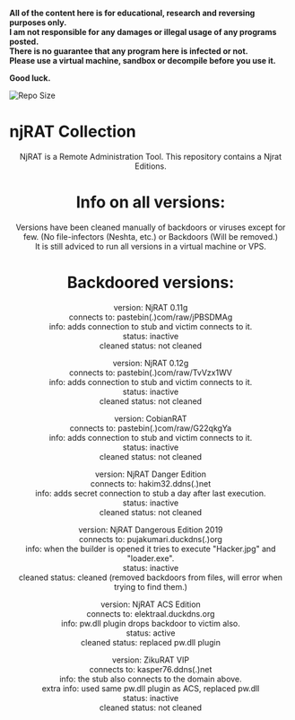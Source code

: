 <b>All of the content here is for educational, research and reversing purposes only.  
I am not responsible for any damages or illegal usage of any programs posted.  
There is no guarantee that any program here is infected or not.  
Please use a virtual machine, sandbox or decompile before you use it.  
  
  Good luck.</b> 

<img src=https://img.shields.io/github/repo-size/ToolsArchives/njRAT-All-Versions alt="Repo Size">  

# njRAT Collection
<center> 

  NjRAT is a Remote Administration Tool. This repository contains a Njrat Editions.  

  

  
# Info on all versions:  
Versions have been cleaned manually of backdoors or viruses except for few.
(No file-infectors (Neshta, etc.) or Backdoors (Will be removed.)  
It is still adviced to run all versions in a virtual machine or VPS.  
  
# Backdoored versions:
version: NjRAT 0.11g  
connects to: pastebin(.)com/raw/jPBSDMAg  
info: adds connection to stub and victim connects to it.  
status: inactive  
cleaned status: not cleaned  
  
version: NjRAT 0.12g  
connects to: pastebin(.)com/raw/TvVzx1WV  
info: adds connection to stub and victim connects to it.  
status: inactive  
cleaned status: not cleaned  

version: CobianRAT  
connects to: pastebin(.)com/raw/G22qkgYa  
info: adds connection to stub and victim connects to it.  
status: inactive  
cleaned status: not cleaned  
  
version: NjRAT Danger Edition  
connects to: hakim32.ddns(.)net  
info: adds secret connection to stub a day after last execution.  
status: inactive  
cleaned status: not cleaned  

version: NjRAT Dangerous Edition 2019  
connects to: pujakumari.duckdns(.)org  
info: when the builder is opened it tries to execute "Hacker.jpg" and "loader.exe".  
status: inactive  
cleaned status: cleaned (removed backdoors from files, will error when trying to find them.)  
  
version: NjRAT ACS Edition  
connects to: elektraal.duckdns.org  
info: pw.dll plugin drops backdoor to victim also.  
status: active  
cleaned status: replaced pw.dll plugin  

version: ZikuRAT VIP  
connects to: kasper76.ddns(.)net  
info: the stub also connects to the domain above.  
extra info: used same pw.dll plugin as ACS, replaced pw.dll  
status: inactive  
cleaned status: not cleaned  
